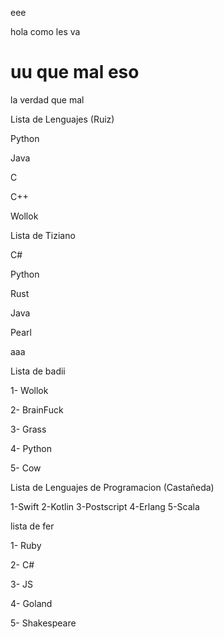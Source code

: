 eee




hola como les va




uu que mal eso
=======
la verdad que mal



Lista de Lenguajes (Ruiz)

Python

Java

C

C++

Wollok


Lista de Tiziano

C#

Python

Rust

Java

Pearl

aaa

Lista de badii

1- Wollok

2- BrainFuck

3- Grass

4- Python

5- Cow

Lista de Lenguajes de Programacion (Castañeda)


1-Swift
2-Kotlin
3-Postscript
4-Erlang
5-Scala

lista de fer

1- Ruby 

2- C#

3- JS

4- Goland

5- Shakespeare
